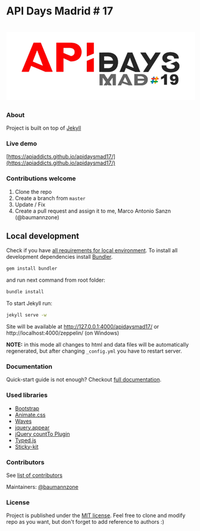 # API Days Madrid # 17

# [![APIDaysMad17](img/sprites/organizer-logo.png)](https://github.com/apiaddicts/apidaysmad17)

### About

Project is built on top of [Jekyll](http://jekyllrb.com/)

### Live demo 
[https://apiaddicts.github.io/apidaysmad17/](https://apiaddicts.github.io/apidaysmad17/)

### Contributions welcome
1. Clone the repo
2. Create a branch from `master`
3. Update / Fix 
4. Create a pull request and assign it to me, Marco Antonio Sanzn (@baumannzone)

## Local development

Check if you have [all requirements for local environment](http://jekyllrb.com/docs/installation/).
To install all development dependencies install [Bundler](http://bundler.io/).
```bash
gem install bundler
```
and run next command from root folder:

```bash
bundle install
```  

To start Jekyll run:
```bash
jekyll serve -w
```
Site will be available at http://127.0.0.1:4000/apidaysmad17/ or http://localhost:4000/zeppelin/ (on Windows)

**NOTE:** in this mode all changes to html and data files will be automatically regenerated, but after changing ```_config.yml``` you have to restart server.

### Documentation
Quick-start guide is not enough? Checkout [full documentation](https://github.com/gdg-x/zeppelin/wiki).

### Used libraries
* [Bootstrap](https://github.com/twbs/bootstrap)
* [Animate.css](https://github.com/daneden/animate.css)
* [Waves](https://github.com/publicis-indonesia/Waves)
* [jquery.appear](https://github.com/bas2k/jquery.appear)
* [jQuery countTo Plugin](https://github.com/mhuggins/jquery-countTo)
* [Typed.js](https://github.com/mattboldt/typed.js)
* [Sticky-kit](https://github.com/leafo/sticky-kit)


### Contributors

See [list of contributors](https://github.com/apiaddicts/apidaysmad17/graphs/contributors?from=2017-08-10)

Maintainers: [@baumannzone](https://github.com/baumannzone)


### License
Project is published under the [MIT license](https://github.com/gdg-x/zeppelin/blob/master/LICENSE.txt). 
Feel free to clone and modify repo as you want, but don't forget to add reference to authors :)
